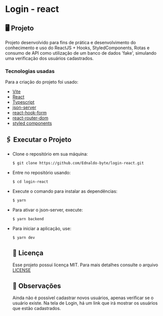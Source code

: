 # Login - react

## 🖥 Projeto
  Projeto desenvolvido para fins de prática e desenvolvimento do conhecimento e uso do ReactJS + Hooks, StyledComponents, Rotas e consumo de API como utilização de um banco de dados 'fake', simulando uma verificação dos usuários cadastrados.

### Tecnologias usadas

Para a criação do projeto foi usado: 

- [Vite](https://vitejs.dev/)
- [React](https://reactjs.org/)
- [Typescript](https://www.typescript.org/)
- [json-server](https://www.npmjs.com/package/json-server)
- [react-hook-form](https://react-hook-form.com/)
- [react-router-dom](https://reactrouter.com/)
- [styled components](https://styled-components.com/)

## 🖇 Executar o Projeto
  
- Clone o repositório em sua máquina:
    ```bash
    $ git clone https://github.com/Ednaldo-byte/login-react.git
    ```
- Entre no repositório usando:
    ```bash
    $ cd login-react
    ```
- Execute o comando para instalar as dependências:
    ```bash
    $ yarn
    ```
- Para ativar o json-server, execute:
    ```bash
    $ yarn backend
    ```
- Para iniciar a aplicação, use:
    ```bash
    $ yarn dev
    ```


  ##  📃 Licença
  Esse projeto possui licença MIT. Para mais detalhes consulte o arquivo [LICENSE](LICENSE.md)
  
  ## 📌 Observações
  
  Ainda não é possível cadastrar novos usuários, apenas verificar se o usuário existe. Na tela de Login, há um link que irá mostrar os usuários que estão cadastrados.
